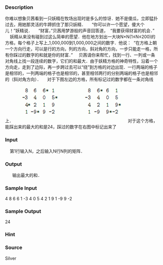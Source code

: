 
### Description
你难以想象贝茜看到一只妖精在牧场出现时是多么的惊讶．她不是傻瓜，立即猛扑过去，用她那灵活的牛蹄抓住了那只妖精．
    “你可以许一个愿望，傻大个儿！”妖精说．
    “财富，”贝茜用梦游般的声音回答道，  “我要获得财富的机会．”
    妖精从来没有碰到过这么简单的愿望．他在地方划出一大块N×N(1≤N≤200)的方格，每个格子上写上_1,000,000到1,000,000之间的数字．他说：  “在方格上朝一个方向行走，可以是行的方向，列的方向，斜对角的方向，一步只能走一格，所有你踩过的数字的和就是你的财富．”
    贝茜请你来帮忙，找到一行、一列或一条对角线上找一段连续的数字，它们的和最大．由于妖精方格的神奇特性，沿着一个方向走，走到了边际，再一步跨过去可以“绕”到方格的对边出现．一行两端的格子是相邻的，一列两端的格子也是相邻的，甚至相邻两行的分别两端的格子也是相邻的（斜对角方向）．
    对于下图左边的方格，所有标记过的数字都在一条对角线上．
  ![](/JudgeOnline/upload/201401/ff(1).jpg)
 
对于这个方格，能踩出来的最大的和是24，踩过的数字在右图中标记出来了
### Input
    第1行输入N，之后输入N行N列的矩阵．
### Output
 
    输出最大的和．
### Sample Input
4
8 6 6 1
-3 4 0 5
4 2 1 9
1 -9 9 -2
### Sample Output
24
### Hint

### Source
Silver
